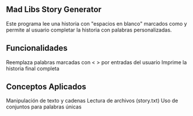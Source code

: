 ##  Mad Libs Story Generator

Este programa lee una historia con "espacios en blanco" marcados como <palabra> y permite al usuario completar la historia con palabras personalizadas.

##  Funcionalidades

Reemplaza palabras marcadas con < > por entradas del usuario
Imprime la historia final completa

##  Conceptos Aplicados

Manipulación de texto y cadenas
Lectura de archivos (story.txt)
Uso de conjuntos para palabras únicas

